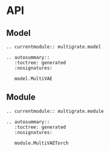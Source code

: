 # API

## Model

```{eval-rst}
.. currentmodule:: multigrate.model

```

```{eval-rst}
.. autosummary::
   :toctree: generated
   :nosignatures:

   model.MultiVAE
```

## Module

```{eval-rst}
.. currentmodule:: multigrate.module

```

```{eval-rst}
.. autosummary::
   :toctree: generated
   :nosignatures:

   module.MultiVAETorch
```

